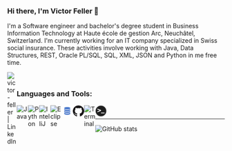 <!--
**VictorFeller/VictorFeller** is a ✨ _special_ ✨ repository because its `README.md` (this file) appears on your GitHub profile.

Here are some ideas to get you started:

- 🔭 I’m currently working on ...
- 🌱 I’m currently learning ...
- 👯 I’m looking to collaborate on ...
- 🤔 I’m looking for help with ...
- 💬 Ask me about ...
- 📫 How to reach me: ...
- 😄 Pronouns: ...
- ⚡ Fun fact: ...
-->

### Hi there, I'm Victor Feller 👋

I'm a Software engineer and bachelor's degree student in Business Information Technology at Haute école de gestion Arc, Neuchâtel, Switzerland.
I'm currently working for an IT company specialized in Swiss social insurance. These activities involve working with Java, Data Structures, REST, Oracle PL/SQL, SQL, XML, JSON and Python in me free time.

<!-----
### Connect with me:-->
[<img align="left" alt="victor-feller | LinkedIn" width="22px" src="https://content.linkedin.com/content/dam/me/business/en-us/amp/brand-site/v2/bg/LI-Bug.svg.original.svg" title="LinkedIn" />][linkedin]

<br />

<!-- --- -->

### Languages and Tools:

<img align="left" alt="Java" width="26px" src="https://qph.fs.quoracdn.net/main-qimg-1faf0791eafd8d9fdbe24cabfec303ca" title="Java" />
<img align="left" alt="Python" width="26px" src="https://upload.wikimedia.org/wikipedia/commons/thumb/c/c3/Python-logo-notext.svg/110px-Python-logo-notext.svg.png" title="Python" />
<img align="left" alt="IntelliJ" width="26px" src="https://upload.wikimedia.org/wikipedia/commons/thumb/9/9c/IntelliJ_IDEA_Icon.svg/512px-IntelliJ_IDEA_Icon.svg.png"  title="IntelliJ"/>
<img align="left" alt="Eclipse" width="26px" src="https://www.vhv.rs/dpng/d/467-4674806_eclipse-hd-png-download.png" title="Eclipse" />
<img align="left" alt="SQL" width="26px" src="https://raw.githubusercontent.com/github/explore/80688e429a7d4ef2fca1e82350fe8e3517d3494d/topics/sql/sql.png" title="SQL" />
<img align="left" alt="GitHub" width="26px" src="https://raw.githubusercontent.com/github/explore/78df643247d429f6cc873026c0622819ad797942/topics/github/github.png" title="GitHub" />
<img align="left" alt="Terminal" width="26px" src="https://upload.wikimedia.org/wikipedia/commons/thumb/6/64/Android_logo_2019_%28stacked%29.svg/langfr-96px-Android_logo_2019_%28stacked%29.svg.png" title="Android" />
<img align="left" alt="Terminal" width="26px" src="https://raw.githubusercontent.com/github/explore/80688e429a7d4ef2fca1e82350fe8e3517d3494d/topics/terminal/terminal.png" title="Terminal" />

<br />

---

![GitHub stats](https://github-readme-stats.vercel.app/api?username=VictorFeller&show_icons=true)


[linkedin]: https://www.linkedin.com/in/victor-feller
<!--[website]: https://VFeller.com
[twitter]: https://twitter.com/codeSTACKr
[youtube]: https://youtube.com/codeSTACKr
[instagram]: https://instagram.com/codeSTACKr-->
